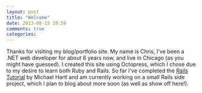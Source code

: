 ```yaml
---
layout: post
title: "Welcome"
date: 2013-08-15 19:59
comments: true
categories: 
---
```


Thanks for visiting my blog/portfolio site. My name is Chris, I've been a .NET web developer for about 6 years now, and live in Chicago (as you might have guessed). I created this site using Octopress, which I chose due to my desire to learn both Ruby and Rails. So far I've completed the [Rails Tutorial](http://ruby.railstutorial.org/) by Michael Hartl and am currently working on a small Rails side project, which I plan to blog about more soon (as well as show off here!).